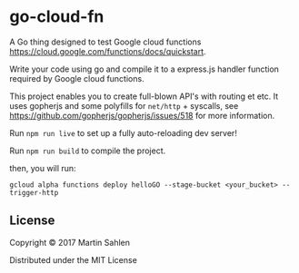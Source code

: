 # go-cloud-fn

A Go thing designed to test Google cloud functions https://cloud.google.com/functions/docs/quickstart.

Write your code using go and compile it to a express.js handler function required by Google cloud functions.

This project enables you to create full-blown API's with routing et etc. It uses gopherjs and some polyfills for `net/http` + syscalls, see https://github.com/gopherjs/gopherjs/issues/518 for more information.

Run `npm run live` to set up a fully auto-reloading dev server!

Run `npm run build` to compile the project.

then, you will run:

`gcloud alpha functions deploy helloGO --stage-bucket <your_bucket> --trigger-http`

## License

Copyright © 2017 Martin Sahlen

Distributed under the MIT License
